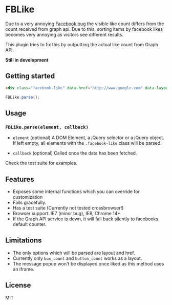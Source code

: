 # FBLike

Due to a very annoying [Facebook bug][bug] the visible like count differs from the
count received from graph api. Due to this, sorting items by facebook likes
becomes very annoying as visitors see different results.

This plugin tries to fix this by outputting the actual like count from Graph
API.

**Still in development**

## Getting started

```html
<div class="facebook-like" data-href="http://www.google.com" data-layout="box_count"></div>
```

```javascript
FBLike.parse();
```

## Usage

### `FBLike.parse(element, callback)`

* `element` (optional) A DOM Element, a jQuery selector or a jQuery object.
  If left empty, all elements with the `.facebook-like` class will be parsed.

* `callback` (optional) Called once the data has been fetched.

Check the test suite for examples.

## Features

* Exposes some internal functions which you can override for customization
* Fails gracefully.
* Has a test suite (Currently not tested crossbrowser!)
* Browser support: IE7 (minor bug), IE8, Chrome 14+
* If the Graph API service is down, it will fall back silently to facebooks
  default counter.

## Limitations

* The only options which will be parsed are layout and href.
* Currently only `box_count` and `button_count` works as a layout.
* The message popup won't be displayed once liked as this method uses an
  iframe.

## License

MIT

[bug]: http://developers.facebook.com/bugs/169035286562837/
